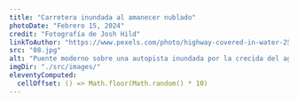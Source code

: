 ```yaml
---
title: "Carretera inundada al amanecer nublado"
photoDate: "Febrero 15, 2024"
credit: "Fotografía de Josh Hild"
linkToAuthor: "https://www.pexels.com/photo/highway-covered-in-water-2524368/"
src: "08.jpg"
alt: "Puente moderno sobre una autopista inundada por la crecida del agua"
imgDir: "./src/images/"
eleventyComputed:
  cellOffset: () => Math.floor(Math.random() * 10)
---
```

